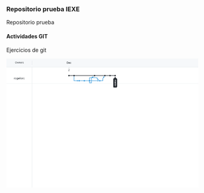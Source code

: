 ### Repositorio prueba IEXE 

Repositorio prueba 

#### Actividades GIT 

Ejercicios de git


![network](https://github.com/rogeliorc/test-git/blob/master/imagen/network.png)
